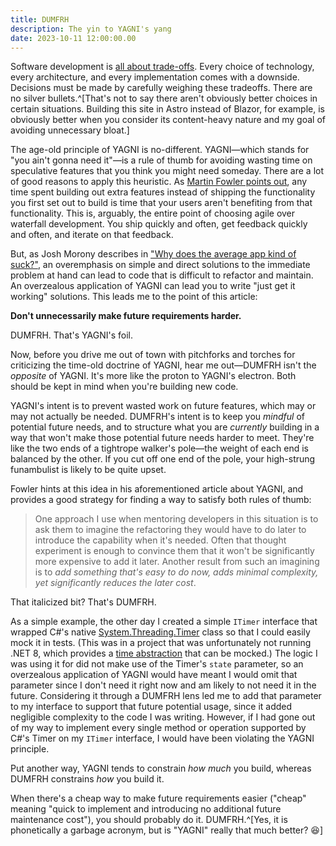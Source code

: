 ```yaml
---
title: DUMFRH
description: The yin to YAGNI's yang
date: 2023-10-11 12:00:00.00
---
```


Software development is
[all about trade-offs](https://www.forbes.com/sites/forbestechcouncil/2020/12/16/trade-offs-in-software-engineering/).
Every choice of technology, every architecture, and every implementation comes
with a downside. Decisions must be made by carefully weighing these tradeoffs.
There are no silver bullets.^[That's not to say there aren't obviously better
choices in certain situations. Building this site in Astro instead of Blazor,
for example, is obviously better when you consider its content-heavy nature and
my goal of avoiding unnecessary bloat.]

The age-old principle of YAGNI is no-different. YAGNI—which stands for "you
ain't gonna need it"—is a rule of thumb for avoiding wasting time on
speculative features that you think you might need someday. There are a lot of
good reasons to apply this heuristic. As
[Martin Fowler points out](https://www.martinfowler.com/bliki/Yagni.html), any
time spent building out extra features instead of shipping the functionality you
first set out to build is time that your users aren't benefiting from that
functionality. This is, arguably, the entire point of choosing agile over
waterfall development. You ship quickly and often, get feedback quickly and
often, and iterate on that feedback.

But, as Josh Morony describes in
["Why does the average app kind of suck?"](https://www.youtube.com/watch?v=Mfyh2WmNfr0),
an overemphasis on simple and direct solutions to the immediate problem at hand
can lead to code that is difficult to refactor and maintain. An overzealous
application of YAGNI can lead you to write "just get it working" solutions.
This leads me to the point of this article:

**Don't unnecessarily make future requirements harder.**

DUMFRH. That's YAGNI's foil.

Now, before you drive me out of town with pitchforks and torches for criticizing
the time-old doctrine of YAGNI, hear me out—DUMFRH isn't the _opposite_ of
YAGNI. It's more like the proton to YAGNI's electron. Both should be kept in
mind when you're building new code.

YAGNI's intent is to prevent wasted work on future features, which may or may
not actually be needed. DUMFRH's intent is to keep you _mindful_ of potential
future needs, and to structure what you are _currently_ building in a way that
won't make those potential future needs harder to meet. They're like the two
ends of a tightrope walker's pole—the weight of each end is balanced by the
other. If you cut off one end of the pole, your high-strung funambulist is
likely to be quite upset.

Fowler hints at this idea in his aforementioned article about YAGNI, and provides
a good strategy for finding a way to satisfy both rules of thumb:

> One approach I use when mentoring developers in this situation is to ask them
> to imagine the refactoring they would have to do later to introduce the
> capability when it's needed. Often that thought experiment is enough to
> convince them that it won't be significantly more expensive to add it later.
> Another result from such an imagining is to _add something that's easy to do
> now, adds minimal complexity, yet significantly reduces the later cost_.

That italicized bit? That's DUMFRH.

As a simple example, the other day I created a simple `ITimer` interface that
wrapped C#'s native
[System.Threading.Timer](https://learn.microsoft.com/en-us/dotnet/api/system.threading.timer?view=net-7.0)
class so that I could easily mock it in tests. (This was in a project that was
unfortunately not running .NET 8, which provides a
[time abstraction](https://learn.microsoft.com/en-us/dotnet/core/whats-new/dotnet-8#time-abstraction)
that can be mocked.) The logic I was using it for did not make use of the
Timer's `state` parameter, so an overzealous application of YAGNI would have
meant I would omit that parameter since I don't need it right now and am likely
to not need it in the future. Considering it through a DUMFRH lens led me to add
that parameter to my interface to support that future potential usage, since it
added negligible complexity to the code I was writing. However, if I had gone
out of my way to implement every single method or operation supported by C#'s
Timer on my `ITimer` interface, I would have been violating the YAGNI principle.

Put another way, YAGNI tends to constrain _how much_ you build, whereas DUMFRH
constrains _how_ you build it.

When there's a cheap way to make future requirements easier ("cheap" meaning
"quick to implement and introducing no additional future maintenance cost"), you
should probably do it. DUMFRH.^[Yes, it is phonetically a garbage acronym, but
is "YAGNI" really that much better? 😆]
